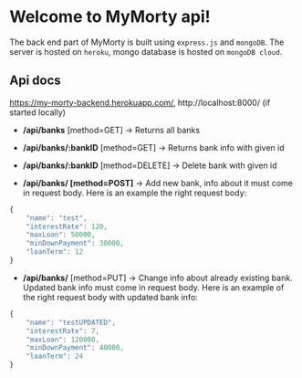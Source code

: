# Welcome to MyMorty api!
The back end part of MyMorty is built using `express.js` and  `mongoDB`. The server is hosted on `heroku`, mongo database is hosted on `mongoDB cloud`.

## Api docs

https://my-morty-backend.herokuapp.com/,
http://localhost:8000/ (if started locally)

- **/api/banks** [method=GET] → Returns all banks

- **/api/banks/:bankID** [method=GET] → Returns bank info with given id

- **/api/banks/:bankID** [method=DELETE] → Delete bank with given id

- **/api/banks/ [method=POST]** → Add new bank, info about it must come in request body. Here is an example the right request body:

```jsx
{
    "name": "test",
    "interestRate": 120,
    "maxLoan": 50000,
    "minDownPayment": 30000,
    "loanTerm": 12
}

```

-   **/api/banks/** [method=PUT]  → Change info about already existing bank. Updated bank info must come in request body. Here is an example of the right request body with updated bank info:
```jsx
{
    "name": "testUPDATED",
    "interestRate": 7,
    "maxLoan": 120000,
    "minDownPayment": 40000,
    "loanTerm": 24
}

```
